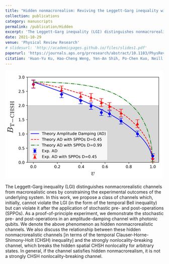 ```yaml
---
title: "Hidden nonmacrorealism: Reviving the Leggett-Garg inequality with stochastic operations"
collection: publications
category: manuscripts
permalink: /publication/Hidden
excerpt: 'The Leggett-Garg inequality (LGI) distinguishes nonmacrorealistic channels from macrorealistic ones by constraining the experimental outcomes of the underlying system. In this work, we propose a class of channels which, initially, cannot violate the LGI (in the form of the temporal Bell inequality) but can violate it after the application of stochastic pre- and post-operations (SPPOs). As a proof-of-principle experiment, we demonstrate the stochastic pre- and post-operations in an amplitude-damping channel with photonic qubits. We denote the above phenomenon as hidden nonmacrorealistic channels. We also discuss the relationship between these hidden nonmacrorealistic channels [in terms of the temporal Clauser-Horne-Shimony-Holt (CHSH) inequality] and the strongly nonlocality-breaking channel, which breaks the hidden spatial CHSH nonlocality for arbitrary states. In general, if the channel satisfies hidden nonmacrorealism, it is not a strongly CHSH nonlocality-breaking channel.'
date: 2021-10-29
venue: 'Physical Review Research'
# slidesurl: 'http://academicpages.github.io/files/slides1.pdf'
paperurl: 'https://journals.aps.org/prresearch/abstract/10.1103/PhysRevResearch.3.043083'
citation: 'Huan-Yu Ku, Hao-Cheng Weng, Yen-An Shih, Po-Chen Kuo, Neill Lambert, Franco Nori, Chih-Sung Chuu, and Yueh-Nan Chen, Hidden nonmacrorealism: Reviving the Leggett-Garg inequality with stochastic operations. Physical Review Research, 3(4), 043083 (2021).'
---
```

![Profile Picture](/images/Hidden.png)

The Leggett-Garg inequality (LGI) distinguishes nonmacrorealistic channels from macrorealistic ones by constraining the experimental outcomes of the underlying system. In this work, we propose a class of channels which, initially, cannot violate the LGI (in the form of the temporal Bell inequality) but can violate it after the application of stochastic pre- and post-operations (SPPOs). As a proof-of-principle experiment, we demonstrate the stochastic pre- and post-operations in an amplitude-damping channel with photonic qubits. We denote the above phenomenon as hidden nonmacrorealistic channels. We also discuss the relationship between these hidden nonmacrorealistic channels [in terms of the temporal Clauser-Horne-Shimony-Holt (CHSH) inequality] and the strongly nonlocality-breaking channel, which breaks the hidden spatial CHSH nonlocality for arbitrary states. In general, if the channel satisfies hidden nonmacrorealism, it is not a strongly CHSH nonlocality-breaking channel.